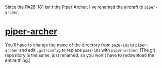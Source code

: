 Since the PA28-181 isn't the Piper Archer, I've renamed the aircraft to `piper-archer`.

# [piper-archer](https://github.com/zlsa/piper-archer)

You'll have to change the name of the directory from `pa28-181` to `piper-archer` and edit `.git/config` to replace `pa28-181` with `piper-archer`. (The git repository is the same, just renamed, so you won't have to redownload the entire thing.)
